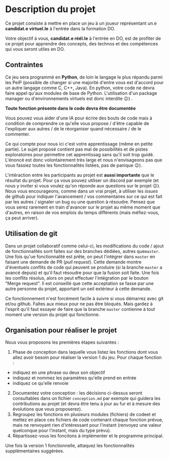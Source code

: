 
# Description du projet 

Ce projet consiste à mettre en place un jeu à un joueur représentant un.e **candidat.e virtuel.le** à l'entrée dans la formation DO. 

Votre objectif à vous, **candidat.e réél.le** à l'entrée en DO, est de profiter de ce projet pour apprendre des concepts, des technos et des compétences qui vous seront utiles en DO.

## Contraintes

Ce jeu sera programmé en **Python**, de loin le langage le plus répandu parmi les PeiP (possible de changer si une majorité d'entre vous est d'accord pour un autre langage comme C, C++, Java). En python, votre code ne devra faire appel qu'aux modules de base de Python. L'utilisation d'un package manager ou d'environnements virtuels est donc interdite :wink:) . 

**Toute fonction présente dans le code devra être documentée**

Vous pouvez vous aider d'une IA pour écrire des bouts de code mais à condition de comprendre ce qu'elle vous propose / d'être capable de l'expliquer aux autres / de le réorganiser quand nécessaire / de le commenter. 

Ce qui compte pour nous ici c'est votre apprentissage (même en petite partie). Le sujet proposé contient pas mal de possibilités et de pistes exploratoires pour permettre cet apprentissag sans qu'il soit trop guidé. L'énoncé est donc volontairement très large et nous n'envisageons pas que vous fassiez toutes les fonctionnalités listées, pas de panique :wink:).  

L'intéraction entre les participants au projet est **aussi importante** que le résultat du projet. Pour ça vous pouvez utiliser un discord par exemple (et nous y inviter si vous voulez qu'on réponde aux questions sur le projet :wink:). Nous vous encourageons, comme dans un vrai projet, à utiliser les *issues* de github pour indiquer l'avancement / vos commentaires sur ce qui est fait par les autres / signaler un bug ou une question à résoudre. Pensez que vous serez rarement en train d'avancer sur le projet au même moment que d'autres, en raison de vos emplois du temps différents (mais méfiez-vous, ça peut arriver).

## Utilisation de git 

Dans un projet collaboratif comme celui-ci, les modifications du code / ajout de fonctionnalités sont faites sur des branches dédiées, autres que`master`. Une fois qu'ue fonctionnalité est prête, on peut l'intégrer dans `master` en faisant une demande de PR (*pull request*). Cette demande montre d'éventuels conflits de code qui peuvent se produire (si la branche `master` a avancé depuis) et qu'il faut résoudre pour que la fusion soit faite. Une fois les conflits résolus, alors on peut effectuer l'intégration par le bouton "Merge request". Il est conseillé que cette acceptation se fasse par une autre personne du projet, apportant un oeil extérieur à cette demande.

Ce fonctionnement n'est forcément facile à suivre si vous démarrez avec git et/ou github. Faîtes aux mieux pour ne pas être bloqués. Mais gardez à l'esprit qu'il faut essayer de faire que la branche `master` contienne à tout moment une version du projet qui fonctionne. 

## Organisation pour réaliser le projet 

Nous vous proposons les premières étapes suivantes :

1. Phase de conception dans laquelle vous listez les fonctions dont vous allez avoir besoin pour réaliser la version 1 du jeu. Pour chaque fonction :
  + indiquez en une phrase ou deux son objectif
  + indiquez et nommez les paramètres qu'elle prend en entrée
  + indiquez ce qu'elle renvoie
2. Documentez votre conception : les décisions ci-dessus seront consultables dans un fichier `conception.md` par exemple qui guidera les contributions au projet (et devra être tenu à jour au fur et à mesure des évolutions que vous proposerez). 
3. Regroupez les fonctions en plusieurs modules (fichiers) de codeet et mettez en place ces fichiers de code contenant chaque fonction prévue, mais ne renvoyant rien d'intéressant pour l'instant (renvoyez une valeur quelconque pour l'instant, mais du type prévu).
4. Répartissez-vous les foncitons à implémenter et le programme principal.

Une fois la version 1 fonctionnelle, attaquez les fonctionnalités supplémentaires suggérées. 


